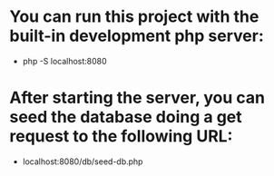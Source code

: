 # You can run this project with the built-in development php server:
- php -S localhost:8080

# After starting the server, you can seed the database doing a get request to the following URL: 
- localhost:8080/db/seed-db.php